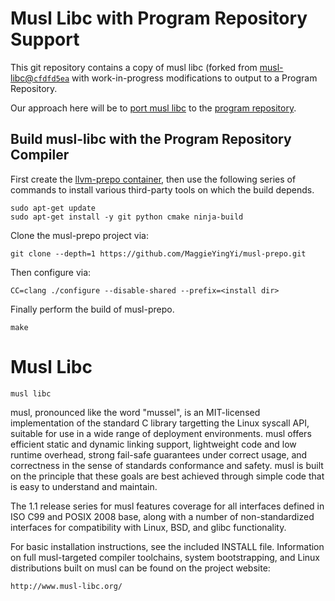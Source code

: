 # Musl Libc with Program Repository Support

This git repository contains a copy of musl libc (forked from [musl-libc@`cfdfd5ea`](http://git.musl-libc.org/cgit/musl/commit/?id=cfdfd5ea3ce14c6abf7fb22a531f3d99518b5a1b) with work-in-progress modifications to output to a Program Repository.

Our approach here will be to [port musl libc](http://wiki.musl-libc.org/wiki/Porting) to the [program repository](https://github.com/SNSystems/llvm-project-prepo).

## Build musl-libc with the Program Repository Compiler

First create the [llvm-prepo container](https://hub.docker.com/r/paulhuggett/llvm-prepo), then use the following series of commands to install various third-party tools on which the build depends.
```
sudo apt-get update
sudo apt-get install -y git python cmake ninja-build
```
Clone the musl-prepo project via:
```
git clone --depth=1 https://github.com/MaggieYingYi/musl-prepo.git
```
Then configure via:
```
CC=clang ./configure --disable-shared --prefix=<install dir>
```
Finally perform the build of musl-prepo.
```
make
```

# Musl Libc

    musl libc

musl, pronounced like the word "mussel", is an MIT-licensed
implementation of the standard C library targetting the Linux syscall
API, suitable for use in a wide range of deployment environments. musl
offers efficient static and dynamic linking support, lightweight code
and low runtime overhead, strong fail-safe guarantees under correct
usage, and correctness in the sense of standards conformance and
safety. musl is built on the principle that these goals are best
achieved through simple code that is easy to understand and maintain.

The 1.1 release series for musl features coverage for all interfaces
defined in ISO C99 and POSIX 2008 base, along with a number of
non-standardized interfaces for compatibility with Linux, BSD, and
glibc functionality.

For basic installation instructions, see the included INSTALL file.
Information on full musl-targeted compiler toolchains, system
bootstrapping, and Linux distributions built on musl can be found on
the project website:

    http://www.musl-libc.org/
